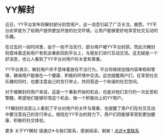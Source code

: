 # YY解封

近日，YY平台宣布将解封部分封禁用户，这一消息引起了广泛关注。据悉，YY平台此举是为了给用户提供更加开放的社交环境，让用户能够更好地享受社交互动的乐趣。

在过去的一段时间里，由于一些不当言行，部分用户被YY平台封禁。而此次解封则意味着这些用户有机会重新回到平台上，与朋友们进行互动交流。这无疑是一个好消息，也让人看到了YY平台对用户的关爱和尊重。

YY平台表示，解封用户并不意味着放任不当行为，平台将继续加强内容审核和管理，确保用户能够在一个健康、积极的环境中交流。这也提醒用户们，在享受社交乐趣的同时，也要注意自己的言行举止，共同营造一个和谐的社交空间。

对于被解封的用户来说，这是一个重新开始的机会，也是对他们言行的一次反思和警醒。希望他们能够珍惜这个机会，做一个积极向上的YY用户。

YY解封的消息让人看到了平台对用户的关怀与尊重，也提醒了用户们在社交互动中要注意自己的言行举止。相信在YY平台的努力下，用户们将能够享受到更加健康、积极的社交体验。

更多 关于YY解封 请通过✈与我们联系，感谢阅读，谢谢！[点这✈里联系](https://b.k02.cc)